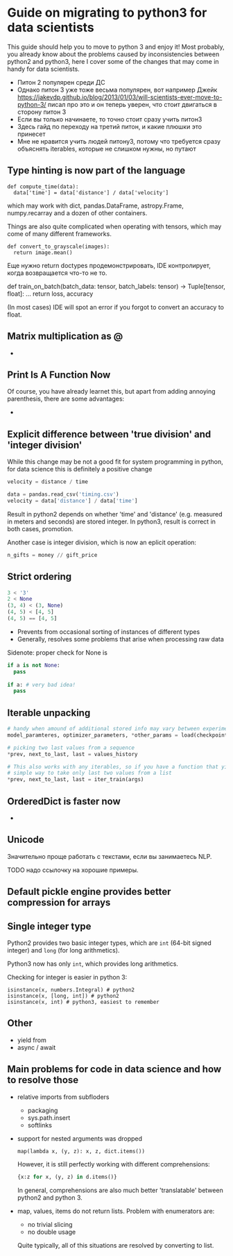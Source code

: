 # Guide on migrating to python3 for data scientists

This guide should help you to move to python 3 and enjoy it! 
Most probably, you already know about the problems caused by inconsistencies between python2 and python3, here I cover some of the changes that may come in handy for data scientists.

- Питон 2 популярен среди ДС
- Однако питон 3 уже тоже весьма популярен, вот например Джейк https://jakevdp.github.io/blog/2013/01/03/will-scientists-ever-move-to-python-3/ писал про это и он теперь уверен, что стоит двигаться в сторону питон 3
- Если вы только начинаете, то точно стоит сразу учить питон3
- Здесь гайд по переходу на третий питон, и какие плюшки это принесет
- Мне не нравится учить людей питону3, потому что требуется сразу объяснять iterables, которые не слишком нужны, но путают


## Type hinting is now part of the language

```
def compute_time(data):
  data['time'] = data['distance'] / data['velocity'] 
```

which may work with dict, pandas.DataFrame, astropy.Frame, numpy.recarray and a dozen of other containers.

Things are also quite complicated when operating with tensors, which may come of many different frameworks.

```
def convert_to_grayscale(images):
  return image.mean()
```

Еще нужно return doctypes продемонстрировать, IDE контролирует, когда возвращается что-то не то.

def train_on_batch(batch_data: tensor, batch_labels: tensor) -> Tuple[tensor, float]:
  ...
  return loss, accuracy

(In most cases) IDE will spot an error if you forgot to convert an accuracy to float.

## Matrix multiplication as @

-

## Print Is A Function Now

Of course, you have already learnet this, but apart from adding annoying parenthesis, there are some advantages:

-

## Explicit difference between 'true division' and 'integer division'

While this change may be not a good fit for system programming in python, for data science this is definitely a positive change

```python
velocity = distance / time

data = pandas.read_csv('timing.csv')
velocity = data['distance'] / data['time']
```

Result in python2 depends on whether 'time' and 'distance' (e.g. measured in meters and seconds) are stored integer.
In python3, result is correct in both cases, promotion. 

Another case is integer division, which is now an eplicit operation:

```python
n_gifts = money // gift_price
```

## Strict ordering 

```python
3 < '3'
2 < None
(3, 4) < (3, None)
(4, 5) < [4, 5]
(4, 5) == [4, 5]
```

- Prevents from occasional sorting of instances of different types
- Generally, resolves some problems that arise when processing raw data

Sidenote: proper check for None is
```python
if a is not None:
  pass
  
if a: # very bad idea!
  pass
```

## Iterable unpacking

```python
# handy when amound of additional stored info may vary between experiments, but the same code can be used in all cases
model_paramteres, optimizer_parameters, *other_params = load(checkpoint_name)

# picking two last values from a sequence
*prev, next_to_last, last = values_history

# This also works with any iterables, so if you have a function that yields, say, qualities
# simple way to take only last two values from a list
*prev, next_to_last, last = iter_train(args)
```

## OrderedDict is faster now

-

## Unicode 

Значительно проще работать с текстами, если вы занимаетесь NLP. 

TODO надо ссылочку на хорошие примеры.

## Default pickle engine provides better compression for arrays


## Single integer type

Python2 provides two basic integer types, which are `int` (64-bit signed integer) and `long` (for long arithmetics).

Python3 now has only `int`, which provides long arithmetics.

Checking for integer is easier in python 3:

```
isinstance(x, numbers.Integral) # python2
isinstance(x, [long, int]) # python2
isinstance(x, int) # python3, easiest to remember
```

## Other 

- yield from 
- async / await


## Main problems for code in data science and how to resolve those

- relative imports from subfloders
  - packaging 
  - sys.path.insert
  - softlinks
  
- support for nested arguments was dropped
  ```
  map(lambda x, (y, z): x, z, dict.items())
  ```
  
  However, it is still perfectly working with different comprehensions:
  ```python
  {x:z for x, (y, z) in d.items()}
  ```
  In general, comprehensions are also much better 'translatable' between python2 and python 3.

- map, values, items do not return lists.
  Problem with enumerators are:
  - no trivial slicing
  - no double usage
  
  Quite typically, all of this situations are resolved by converting to list.


